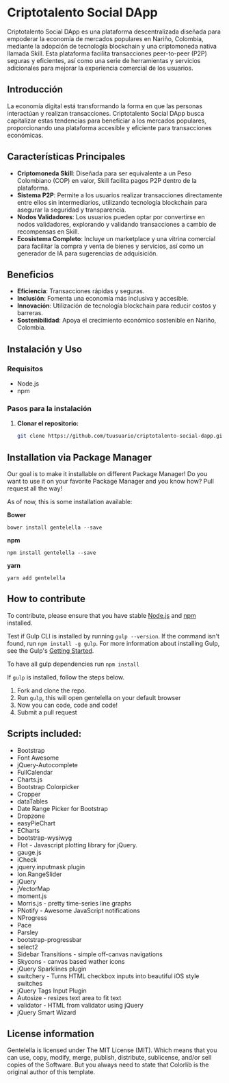 # Criptotalento Social DApp

Criptotalento Social DApp es una plataforma descentralizada diseñada para empoderar la economía de mercados populares en Nariño, Colombia, mediante la adopción de tecnología blockchain y una criptomoneda nativa llamada Skill. Esta plataforma facilita transacciones peer-to-peer (P2P) seguras y eficientes, así como una serie de herramientas y servicios adicionales para mejorar la experiencia comercial de los usuarios.

## Introducción

La economía digital está transformando la forma en que las personas interactúan y realizan transacciones. Criptotalento Social DApp busca capitalizar estas tendencias para beneficiar a los mercados populares, proporcionando una plataforma accesible y eficiente para transacciones económicas.

## Características Principales

- **Criptomoneda Skill**: Diseñada para ser equivalente a un Peso Colombiano (COP) en valor, Skill facilita pagos P2P dentro de la plataforma.
- **Sistema P2P**: Permite a los usuarios realizar transacciones directamente entre ellos sin intermediarios, utilizando tecnología blockchain para asegurar la seguridad y transparencia.
- **Nodos Validadores**: Los usuarios pueden optar por convertirse en nodos validadores, explorando y validando transacciones a cambio de recompensas en Skill.
- **Ecosistema Completo**: Incluye un marketplace y una vitrina comercial para facilitar la compra y venta de bienes y servicios, así como un generador de IA para sugerencias de adquisición.

## Beneficios

- **Eficiencia**: Transacciones rápidas y seguras.
- **Inclusión**: Fomenta una economía más inclusiva y accesible.
- **Innovación**: Utilización de tecnología blockchain para reducir costos y barreras.
- **Sostenibilidad**: Apoya el crecimiento económico sostenible en Nariño, Colombia.

## Instalación y Uso

### Requisitos

- Node.js
- npm

### Pasos para la instalación

1. **Clonar el repositorio:**

   ```bash
   git clone https://github.com/tuusuario/criptotalento-social-dapp.git

## Installation via Package Manager

Our goal is to make it installable on different Package Manager! Do you want to use it on your favorite Package Manager and you know how? Pull request all the way! 

As of now, this is some installation available:

**Bower**

```
bower install gentelella --save
```

**npm**

```
npm install gentelella --save
```

**yarn**

```
yarn add gentelella
```
## How to contribute
To contribute, please ensure that you have stable [Node.js](https://nodejs.org/) and [npm](https://npmjs.com) installed.

Test if Gulp CLI is installed by running `gulp --version`.  If the command isn't found, run `npm install -g gulp`.  For more information about installing Gulp, see the Gulp's [Getting Started](https://github.com/gulpjs/gulp/blob/master/docs/getting-started.md).

To have all gulp dependencies run ```npm install```

If `gulp` is installed, follow the steps below.

1. Fork and clone the repo.
2. Run `gulp`, this will open gentelella on your default browser
3. Now you can code, code and code!
4. Submit a pull request


## Scripts included:
* Bootstrap
* Font Awesome
* jQuery-Autocomplete
* FullCalendar
* Charts.js
* Bootstrap Colorpicker
* Cropper
* dataTables
* Date Range Picker for Bootstrap
* Dropzone
* easyPieChart
* ECharts
* bootstrap-wysiwyg
* Flot - Javascript plotting library for jQuery.
* gauge.js
* iCheck
* jquery.inputmask plugin
* Ion.RangeSlider
* jQuery
* jVectorMap
* moment.js
* Morris.js - pretty time-series line graphs
* PNotify - Awesome JavaScript notifications
* NProgress
* Pace
* Parsley
* bootstrap-progressbar
* select2
* Sidebar Transitions - simple off-canvas navigations
* Skycons - canvas based wather icons
* jQuery Sparklines plugin
* switchery - Turns HTML checkbox inputs into beautiful iOS style switches
* jQuery Tags Input Plugin
* Autosize - resizes text area to fit text
* validator - HTML from validator using jQuery
* jQuery Smart Wizard


## License information
Gentelella is licensed under The MIT License (MIT). Which means that you can use, copy, modify, merge, publish, distribute, sublicense, and/or sell copies of the Software. But you always need to state that Colorlib is the original author of this template.


